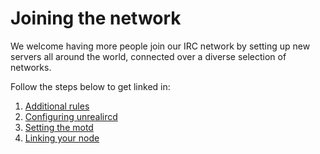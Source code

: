 Joining the network
===================

We welcome having more people join our IRC network by setting up new servers all around the
world, connected over a diverse selection of networks.

Follow the steps below to get linked in:

1. [Additional rules](peering.md)
2. [Configuring unrealircd](configuring.md)
3. [Setting the motd](motd.md)
3. [Linking your node](linking.md)
